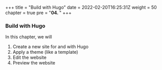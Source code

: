 +++
title = "Build with Hugo"
date = 2022-02-20T16:25:31Z
weight = 50
chapter = true
pre = "<b>04. </b>"
+++

### Build with Hugo

In this chapter, we will
1. Create a new site for and with Hugo
2. Apply a theme (like a template)
3. Edit the website
4. Preview the website